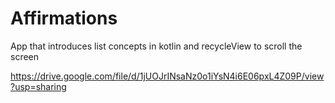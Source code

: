 # Affirmations
App that introduces list concepts in kotlin and recycleView to scroll the screen


https://drive.google.com/file/d/1jUOJrINsaNz0o1iYsN4i6E06pxL4Z09P/view?usp=sharing
